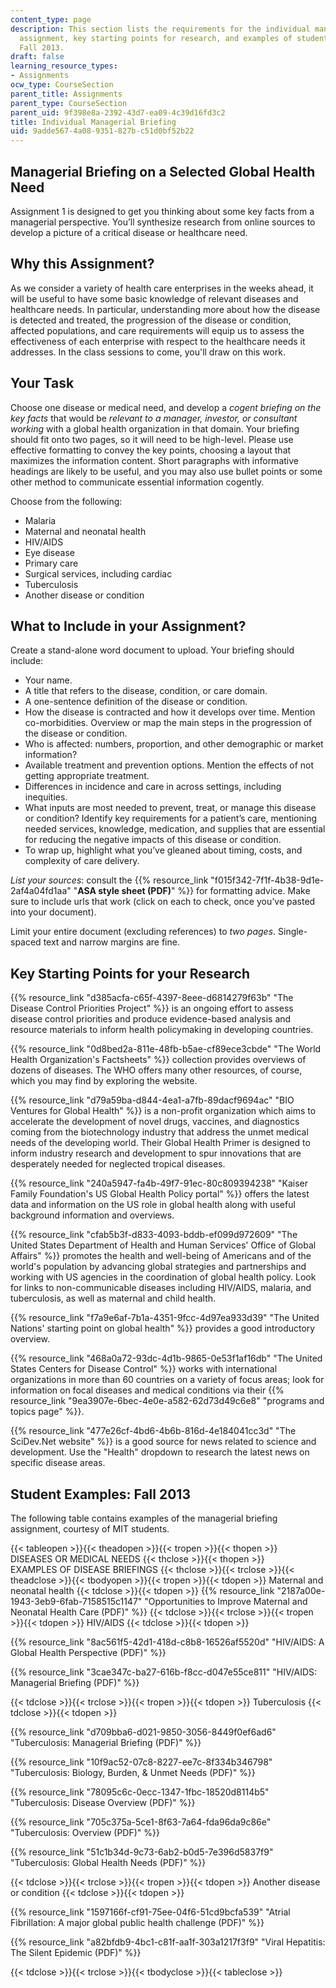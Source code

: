 ```yaml
---
content_type: page
description: This section lists the requirements for the individual managerial briefing
  assignment, key starting points for research, and examples of student work from
  Fall 2013.
draft: false
learning_resource_types:
- Assignments
ocw_type: CourseSection
parent_title: Assignments
parent_type: CourseSection
parent_uid: 9f398e8a-2392-43d7-ea09-4c39d16fd3c2
title: Individual Managerial Briefing
uid: 9adde567-4a08-9351-827b-c51d0bf52b22
---
```

## Managerial Briefing on a Selected Global Health Need

Assignment 1 is designed to get you thinking about some key facts from a managerial perspective. You’ll synthesize research from online sources to develop a picture of a critical disease or healthcare need.

## Why this Assignment?

As we consider a variety of health care enterprises in the weeks ahead, it will be useful to have some basic knowledge of relevant diseases and healthcare needs. In particular, understanding more about how the disease is detected and treated, the progression of the disease or condition, affected populations, and care requirements will equip us to assess the effectiveness of each enterprise with respect to the healthcare needs it addresses. In the class sessions to come, you'll draw on this work.

## Your Task

Choose one disease or medical need, and develop a *cogent briefing on the key facts* that would be *relevant to a manager, investor, or consultant working* with a global health organization in that domain. Your briefing should fit onto two pages, so it will need to be high-level. Please use effective formatting to convey the key points, choosing a layout that maximizes the information content. Short paragraphs with informative headings are likely to be useful, and you may also use bullet points or some other method to communicate essential information cogently.

Choose from the following:

- Malaria
- Maternal and neonatal health
- HIV/AIDS
- Eye disease
- Primary care
- Surgical services, including cardiac
- Tuberculosis
- Another disease or condition

## What to Include in your Assignment?

Create a stand-alone word document to upload. Your briefing should include:

- Your name.
- A title that refers to the disease, condition, or care domain.
- A one-sentence definition of the disease or condition.
- How the disease is contracted and how it develops over time. Mention co-morbidities. Overview or map the main steps in the progression of the disease or condition.
- Who is affected: numbers, proportion, and other demographic or market information?
- Available treatment and prevention options. Mention the effects of not getting appropriate treatment.
- Differences in incidence and care in across settings, including inequities.
- What inputs are most needed to prevent, treat, or manage this disease or condition? Identify key requirements for a patient’s care, mentioning needed services, knowledge, medication, and supplies that are essential for reducing the negative impacts of this disease or condition.
- To wrap up, highlight what you’ve gleaned about timing, costs, and complexity of care delivery.

*List your sources*: consult the {{% resource_link "f015f342-7f1f-4b38-9d1e-2af4a04fd1aa" "**ASA style sheet (PDF)**" %}} for formatting advice. Make sure to include urls that work (click on each to check, once you’ve pasted into your document).

Limit your entire document (excluding references) to *two pages*. Single-spaced text and narrow margins are fine.

## Key Starting Points for your Research

{{% resource_link "d385acfa-c65f-4397-8eee-d6814279f63b" "The Disease Control Priorities Project" %}} is an ongoing effort to assess disease control priorities and produce evidence-based analysis and resource materials to inform health policymaking in developing countries.

{{% resource_link "0d8bed2a-811e-48fb-b5ae-cf89ece3cbde" "The World Health Organization's Factsheets" %}} collection provides overviews of dozens of diseases. The WHO offers many other resources, of course, which you may find by exploring the website.

{{% resource_link "d79a59ba-d844-4ea1-a7fb-89dacf9694ac" "BIO Ventures for Global Health" %}} is a non-profit organization which aims to accelerate the development of novel drugs, vaccines, and diagnostics coming from the biotechnology industry that address the unmet medical needs of the developing world. Their Global Health Primer is designed to inform industry research and development to spur innovations that are desperately needed for neglected tropical diseases.

{{% resource_link "240a5947-fa4b-49f7-91ec-80c809394238" "Kaiser Family Foundation's US Global Health Policy portal" %}} offers the latest data and information on the US role in global health along with useful background information and overviews.

{{% resource_link "cfab5b3f-d833-4093-bddb-ef099d972609" "The United States Department of Health and Human Services' Office of Global Affairs" %}} promotes the health and well-being of Americans and of the world's population by advancing global strategies and partnerships and working with US agencies in the coordination of global health policy. Look for links to non-communicable diseases including HIV/AIDS, malaria, and tuberculosis, as well as maternal and child health.

{{% resource_link "f7a9e6af-7b1a-4351-9fcc-4d97ea933d39" "The United Nations' starting point on global health" %}} provides a good introductory overview.

{{% resource_link "468a0a72-93dc-4d1b-9865-0e53f1af16db" "The United States Centers for Disease Control" %}} works with international organizations in more than 60 countries on a variety of focus areas; look for information on focal diseases and medical conditions via their {{% resource_link "9ea3907e-6bec-4e0e-a582-62d73d49c6e8" "programs and topics page" %}}. 

{{% resource_link "477e26cf-4bd6-4b6b-816d-4e184041cc3d" "The SciDev.Net website" %}} is a good source for news related to science and development. Use the "Health" dropdown to research the latest news on specific disease areas.

## Student Examples: Fall 2013

The following table contains examples of the managerial briefing assignment, courtesy of MIT students.

{{< tableopen >}}{{< theadopen >}}{{< tropen >}}{{< thopen >}}
DISEASES OR MEDICAL NEEDS
{{< thclose >}}{{< thopen >}}
EXAMPLES OF DISEASE BRIEFINGS
{{< thclose >}}{{< trclose >}}{{< theadclose >}}{{< tbodyopen >}}{{< tropen >}}{{< tdopen >}}
Maternal and neonatal health
{{< tdclose >}}{{< tdopen >}}
{{% resource_link "2187a00e-1943-3eb9-6fab-7158515c1147" "Opportunities to Improve Maternal and Neonatal Health Care (PDF)" %}}
{{< tdclose >}}{{< trclose >}}{{< tropen >}}{{< tdopen >}}
HIV/AIDS
{{< tdclose >}}{{< tdopen >}}

{{% resource_link "8ac561f5-42d1-418d-c8b8-16526af5520d" "HIV/AIDS: A Global Health Perspective (PDF)" %}}

{{% resource_link "3cae347c-ba27-616b-f8cc-d047e55ce811" "HIV/AIDS: Managerial Briefing (PDF)" %}}

{{< tdclose >}}{{< trclose >}}{{< tropen >}}{{< tdopen >}}
Tuberculosis
{{< tdclose >}}{{< tdopen >}}

{{% resource_link "d709bba6-d021-9850-3056-8449f0ef6ad6" "Tuberculosis: Managerial Briefing (PDF)" %}}

{{% resource_link "10f9ac52-07c8-8227-ee7c-8f334b346798" "Tuberculosis: Biology, Burden, & Unmet Needs (PDF)" %}}

{{% resource_link "78095c6c-0ecc-1347-1fbc-18520d8114b5" "Tuberculosis: Disease Overview (PDF)" %}}

{{% resource_link "705c375a-5ce1-8f63-7a64-fda96da9c86e" "Tuberculosis: Overview (PDF)" %}}

{{% resource_link "51c1b34d-9c73-6ab2-b0d5-7e396d5837f9" "Tuberculosis: Global Health Needs (PDF)" %}}

{{< tdclose >}}{{< trclose >}}{{< tropen >}}{{< tdopen >}}
Another disease or condition
{{< tdclose >}}{{< tdopen >}}

{{% resource_link "1597166f-cf91-75ee-04f6-51cd9bcfa539" "Atrial Fibrillation: A major global public health challenge (PDF)" %}}

{{% resource_link "a82bfdb9-4bc1-c81f-aa1f-303a1217f3f9" "Viral Hepatitis: The Silent Epidemic (PDF)" %}}

{{< tdclose >}}{{< trclose >}}{{< tbodyclose >}}{{< tableclose >}}